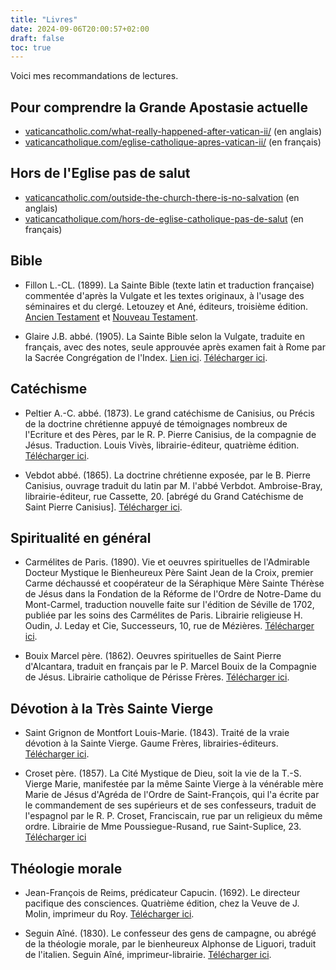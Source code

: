 ```yaml
---
title: "Livres"
date: 2024-09-06T20:00:57+02:00
draft: false
toc: true
---
```


Voici mes recommandations de lectures.

## Pour comprendre la Grande Apostasie actuelle

* [vaticancatholic.com/what-really-happened-after-vatican-ii/](https://vaticancatholic.com/what-really-happened-after-vatican-ii/) (en anglais)
* [vaticancatholique.com/eglise-catholique-apres-vatican-ii/](https://www.vaticancatholique.com/eglise-catholique-apres-vatican-ii/) (en français)

## Hors de l'Eglise pas de salut

* [vaticancatholic.com/outside-the-church-there-is-no-salvation](https://vaticancatholic.com/outside-the-church-there-is-no-salvation/) (en anglais)
* [vaticancatholique.com/hors-de-eglise-catholique-pas-de-salut](https://vaticancatholique.com/hors-de-eglise-catholique-pas-de-salut) (en français)

## Bible

* Fillon L.-CL. (1899). La Sainte Bible (texte latin et traduction française) commentée d'après la Vulgate et les textes originaux, à l'usage des séminaires et du clergé. Letouzey et Ané, éditeurs, troisième édition. [Ancien Testament](https://archive.org/details/bible-fillon-ancien-testament) et [Nouveau Testament](https://archive.org/details/bible-fillon-nouveau-testament).

* Glaire J.B. abbé. (1905). La Sainte Bible selon la Vulgate, traduite en français, avec des notes, seule approuvée après examen fait à Rome par la Sacrée Congrégation de l'Index. [Lien ici](/bible/glaire). [Télécharger ici](https://archive.org/details/bible-vulgate-glaire).

## Catéchisme

* Peltier A.-C. abbé. (1873). Le grand catéchisme de Canisius, ou Précis de la doctrine chrétienne appuyé de témoignages nombreux de l'Ecriture et des Pères, par le R. P. Pierre Canisius, de la compagnie de Jésus. Traduction. Louis Vivès, librairie-éditeur, quatrième édition. [Télécharger ici](https://archive.org/details/saint-pierre-canisius-grand-catechisme).

* Vebdot abbé. (1865). La doctrine chrétienne exposée, par le B. Pierre Canisius, ouvrage traduit du latin par M. l'abbé Verbdot. Ambroise-Bray, librairie-éditeur, rue Cassette, 20. [abrégé du Grand Catéchisme de Saint Pierre Canisius]. [Télécharger ici](https://archive.org/details/petit-catechisme-vebdot).

## Spiritualité en général

* Carmélites de Paris. (1890). Vie et oeuvres spirituelles de l'Admirable Docteur Mystique le Bienheureux Père Saint Jean de la Croix, premier Carme déchaussé et coopérateur de la Séraphique Mère Sainte Thérèse de Jésus dans la Fondation de la Réforme de l'Ordre de Notre-Dame du Mont-Carmel, traduction nouvelle faite sur l'édition de Séville de 1702, publiée par les soins des Carmélites de Paris. Librairie religieuse H. Oudin, J. Leday et Cie, Successeurs, 10, rue de Mézières. [Télécharger ici](https://archive.org/details/tome1_202410).

* Bouix Marcel père. (1862). Oeuvres spirituelles de Saint Pierre d'Alcantara, traduit en français par le P. Marcel Bouix de la Compagnie de Jésus. Librairie catholique de Périsse Frères. [Télécharger ici](https://archive.org/details/oeuvres-saint-pierre-d-alcantara).

## Dévotion à la Très Sainte Vierge

* Saint Grignon de Montfort Louis-Marie. (1843). Traité de la vraie dévotion à la Sainte Vierge. Gaume Frères, librairies-éditeurs. [Télécharger ici](https://archive.org/details/saint-louis-de-montfort-traite-de-devotion).

* Croset père. (1857). La Cité Mystique de Dieu, soit la vie de la T.-S. Vierge Marie, manifestée par la même Sainte Vierge à la vénérable mère Marie de Jésus d'Agréda de l'Ordre de Saint-François, qui l'a écrite par le commandement de ses supérieurs et de ses confesseurs, traduit de l'espagnol par le R. P. Croset, Franciscain, rue par un religieux du même ordre. Librairie de Mme Poussiegue-Rusand, rue Saint-Suplice, 23. [Télécharger ici](https://archive.org/details/cite-mystique-de-Dieu)

## Théologie morale

* Jean-François de Reims, prédicateur Capucin. (1692). Le directeur pacifique des consciences. Quatrième édition, chez la Veuve de J. Molin, imprimeur du Roy. [Télécharger ici](https://archive.org/details/directeur_pacifique).

* Seguin Aîné. (1830). Le confesseur des gens de campagne, ou abrégé de la théologie morale, par le bienheureux Alphonse de Liguori, traduit de l'italien. Seguin Aîné, imprimeur-librairie. [Télécharger ici](https://archive.org/details/fr-abrege-theologie-morale).


